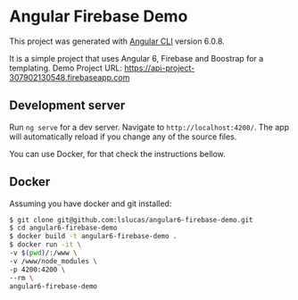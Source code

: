 # Angular Firebase Demo

This project was generated with [Angular CLI](https://github.com/angular/angular-cli) version 6.0.8.

It is a simple project that uses Angular 6, Firebase and Boostrap for a templating.
Demo Project URL: https://api-project-307902130548.firebaseapp.com

## Development server

Run `ng serve` for a dev server. Navigate to `http://localhost:4200/`. The app will automatically reload if you change any of the source files.

You can use Docker, for that check the instructions bellow.

## Docker

Assuming you have docker and git installed:

```bash
$ git clone git@github.com:lslucas/angular6-firebase-demo.git
$ cd angular6-firebase-demo
$ docker build -t angular6-firebase-demo .
$ docker run -it \
-v $(pwd)/:/www \
-v /www/node_modules \
-p 4200:4200 \
--rm \
angular6-firebase-demo
```
